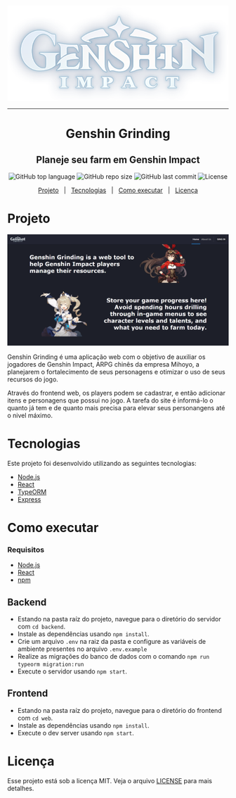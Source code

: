 <p align="center">
  <img src="./.github/GenshinImpact_Logo.png" />
</p>

---

<h1 align="center">
Genshin Grinding
</h1>

<h2 align="center">
  Planeje seu farm em Genshin Impact
</h2>

<p align="center">
  <img alt="GitHub top language" src="https://img.shields.io/github/languages/top/Jejinketsu/GenshinGrinding">
  <img alt="GitHub repo size" src="https://img.shields.io/github/repo-size/Jejinketsu/GenshinGrinding">
  <img alt="GitHub last commit" src="https://img.shields.io/github/Jejinketsu/GenshinGrinding">
  <img alt="License" src="https://img.shields.io/github/license/Jejinketsu/GenshinGrinding">
</p>

<p align="center">
  <a href="#projeto">Projeto</a>
  &nbsp;&nbsp;|&nbsp;&nbsp;
  <a href="#tecnologias">Tecnologias</a>
  &nbsp;&nbsp;|&nbsp;&nbsp;
  <a href="#como-executar">Como executar</a>
  &nbsp;&nbsp;|&nbsp;&nbsp;
  <a href="#licença">Licença</a>
</p>

# Projeto

<p align="center">
  <img width="800" src="./.github/home_screenshot.png" />
</p>

Genshin Grinding é uma aplicação web com o objetivo de auxiliar os jogadores de Genshin Impact, ARPG chinês da empresa Mihoyo, a planejarem o fortalecimento de seus personagens e otimizar o uso de seus recursos do jogo.

Através do frontend web, os players podem se cadastrar, e então adicionar itens e personagens que possui no jogo. A tarefa do site é informá-lo o quanto já tem e de quanto mais precisa para elevar seus personangens até o nivel máximo.

# Tecnologias

Este projeto foi desenvolvido utilizando as seguintes tecnologias:

- [Node.js](https://nodejs.org/)
- [React](https://reactjs.org)
- [TypeORM](https://typeorm.io/#/)
- [Express](https://expressjs.com/pt-br/)

# Como executar

### Requisitos

- [Node.js](https://nodejs.org/)
- [React](https://reactjs.org)
- [npm](https://npmjs.com/)

## Backend

- Estando na pasta raíz do projeto, navegue para o diretório do servidor com `cd backend`.
- Instale as dependências usando `npm install`.
- Crie um arquivo `.env` na raiz da pasta e configure as variáveis de ambiente presentes no arquivo `.env.example`
- Realize as migrações do banco de dados com o comando `npm run typeorm migration:run`
- Execute o servidor usando `npm start`.

## Frontend

- Estando na pasta raíz do projeto, navegue para o diretório do frontend com `cd web`.
- Instale as dependências usando `npm install`.
- Execute o dev server usando `npm start`.

# Licença

Esse projeto está sob a licença MIT. Veja o arquivo [LICENSE](LICENSE) para mais detalhes.

